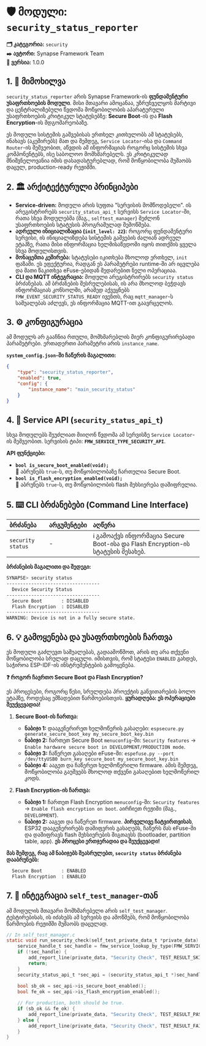 # 🛡️ მოდული: `security_status_reporter`

**🗂️ კატეგორია:** `security`  
**✒️ ავტორი:** Synapse Framework Team  
**🔖 ვერსია:** 1.0.0

## 1. 📜 მიმოხილვა

`security_status_reporter` არის Synapse Framework-ის **ფუნდამენტური უსაფრთხოების მოდული**. მისი მთავარი ამოცანაა, უზრუნველყოს მარტივი და ცენტრალიზებული წვდომა მოწყობილობის აპარატურული უსაფრთხოების კრიტიკულ სტატუსებზე: **Secure Boot**-ის და **Flash Encryption**-ის მდგომარეობაზე.

ეს მოდული სისტემის გაშვებისას ერთხელ კითხულობს ამ სტატუსებს, ინახავს (აკეშირებს) მათ და შემდეგ, `Service Locator`-ისა და `Command Router`-ის მეშვეობით, აწვდის ამ ინფორმაციას როგორც სისტემის სხვა კომპონენტებს, ისე საბოლოო მომხმარებელს. ეს კრიტიკულად მნიშვნელოვანია იმის დასადასტურებლად, რომ მოწყობილობა მუშაობს დაცულ, production-ready რეჟიმში.

## 2. 🏛️ არქიტექტურული პრინციპები

- **Service-driven:** მოდული არის სუფთა "სერვისის მომწოდებელი". ის არეგისტრირებს `security_status_api_t` სერვისს `Service Locator`-ში, რათა სხვა მოდულებმა (მაგ., `selftest_manager`) შეძლონ უსაფრთხოების სტატუსის პროგრამულად შემოწმება.
- **ადრეული ინიციალიზაცია (`init_level: 22`):** როგორც ფუნდამენტური სერვისი, ის ინიციალიზდება სისტემის გაშვების ძალიან ადრეულ ეტაპზე, რათა მისი ინფორმაცია ხელმისაწვდომი იყოს თითქმის ყველა სხვა მოდულისთვის.
- **მონაცემთა კეშირება:** სტატუსები იკითხება მხოლოდ ერთხელ, `init` ფაზაში. ეს ეფექტურია, რადგან ეს პარამეტრები runtime-ში არ იცვლება და მათი წაკითხვა eFuse-ებიდან შედარებით ნელი ოპერაციაა.
- **CLI და MQTT ინტეგრაცია:** მოდული არეგისტრირებს `security status` ბრძანებას. ამ ბრძანების შესრულებისას, ის არა მხოლოდ ბეჭდავს ინფორმაციას კონსოლში, არამედ აქვეყნებს `FMW_EVENT_SECURITY_STATUS_READY` ივენთს, რაც `mqtt_manager`-ს საშუალებას აძლევს, ეს ინფორმაცია MQTT-ით გაავრცელოს.

## 3. ⚙️ კონფიგურაცია

ამ მოდულს არ გააჩნია რთული, მომხმარებლის მიერ კონფიგურირებადი პარამეტრები. ერთადერთი პარამეტრი არის `instance_name`.

**`system_config.json`-ში ჩაწერის მაგალითი:**

```json
{
    "type": "security_status_reporter",
    "enabled": true,
    "config": {
        "instance_name": "main_security_status"
    }
}
```

## 4. 🔌 Service API (`security_status_api_t`)

სხვა მოდულებს შეუძლიათ მიიღონ წვდომა ამ სერვისზე `Service Locator`-ის მეშვეობით. სერვისის ტიპი: **`FMW_SERVICE_TYPE_SECURITY_API`**.

**API ფუნქციები:**

- **`bool is_secure_boot_enabled(void);`**  
    🔐 აბრუნებს `true`-ს, თუ მოწყობილობაზე ჩართულია Secure Boot.
- **`bool is_flash_encryption_enabled(void);`**  
    🔑 აბრუნებს `true`-ს, თუ მოწყობილობის flash მეხსიერება დაშიფრულია.

## 5. ⌨️ CLI ბრძანებები (Command Line Interface)

| ბრძანება | არგუმენტები | აღწერა |
| :--- | :--- | :--- |
| `security status` | - | ℹ️ გამოაქვს ინფორმაცია Secure Boot-ისა და Flash Encryption-ის სტატუსის შესახებ. |

**ბრძანების მაგალითი და შედეგი:**

```bash
SYNAPSE> security status
----------------------------------
  Device Security Status
----------------------------------
  Secure Boot       : DISABLED
  Flash Encryption  : DISABLED
----------------------------------
WARNING: Device is not in a fully secure state.
```

## 6. 💡 გამოყენება და უსაფრთხოების ჩართვა

ეს მოდული გაძლევთ საშუალებას, გადაამოწმოთ, არის თუ არა თქვენი მოწყობილობა სრულად დაცული. იმისთვის, რომ სტატუსი `ENABLED` გახდეს, საჭიროა ESP-IDF-ის ინსტრუმენტების გამოყენება.

**❓ როგორ ჩავრთო Secure Boot და Flash Encryption?**

ეს პროცესები, როგორც წესი, სრულდება პროექტის განვითარების ბოლო ეტაპზე, როდესაც ემზადებით წარმოებისთვის. **ყურადღება: ეს ოპერაციები შეუქცევადია!**

1. **Secure Boot-ის ჩართვა:**
    - **ნაბიჯი 1:** დააგენერირეთ ხელმოწერის გასაღები: `espsecure.py generate_secure_boot_key my_secure_boot_key.bin`
    - **ნაბიჯი 2:** ჩართეთ Secure Boot `menuconfig`-ში: `Security features` -> `Enable hardware secure boot in DEVELOPMENT/PRODUCTION mode`.
    - **ნაბიჯი 3:** ჩაწერეთ გასაღები eFuse-ში: `espefuse.py --port /dev/ttyUSB0 burn_key secure_boot my_secure_boot_key.bin`
    - **ნაბიჯი 4:** ააგეთ და ჩაწერეთ ხელმოწერილი firmware. ამის შემდეგ, მოწყობილობა გაუშვებს მხოლოდ თქვენი გასაღებით ხელმოწერილ კოდს.

2. **Flash Encryption-ის ჩართვა:**
    - **ნაბიჯი 1:** ჩართეთ Flash Encryption `menuconfig`-ში: `Security features` -> `Enable flash encryption on boot`. აირჩიეთ რეჟიმი (მაგ., `DEVELOPMENT`).
    - **ნაბიჯი 2:** ააგეთ და ჩაწერეთ firmware. **პირველივე ჩატვირთვისას**, ESP32 დააგენერირებს დაშიფვრის გასაღებს, ჩაწერს მას eFuse-ში და დაშიფრავს flash მეხსიერების შიგთავსს (bootloader, partition table, app). **ეს პროცესი ერთჯერადია და შეუქცევადი!**

**მას შემდეგ, რაც ამ ნაბიჯებს შეასრულებთ, `security status` ბრძანება დააბრუნებს:**

  ```bash
    Secure Boot       : ENABLED
    Flash Encryption  : ENABLED
  ```

## 7. 🤝 ინტეგრაცია `self_test_manager`-თან

ამ მოდულის მთავარი მომხმარებელი არის `self_test_manager`. ტესტირებისას, ის იძახებს ამ სერვისს და ამოწმებს, რომ მოწყობილობა წარმოების რეჟიმში მუშაობს დაცულად.

```c
// In self_test_manager.c
static void run_security_check(self_test_private_data_t *private_data) {
    service_handle_t sec_handle = fmw_service_lookup_by_type(FMW_SERVICE_TYPE_SECURITY_API);
    if (!sec_handle) {
        add_report_line(private_data, "Security Check", TEST_RESULT_SKIPPED, "Service not found");
        return;
    }
    security_status_api_t *sec_api = (security_status_api_t *)sec_handle;
    
    bool sb_ok = sec_api->is_secure_boot_enabled();
    bool fe_ok = sec_api->is_flash_encryption_enabled();

    // For production, both should be true.
    if (sb_ok && fe_ok) {
        add_report_line(private_data, "Security Check", TEST_RESULT_PASS, "Secure Boot & Flash Encryption Enabled");
    } else {
        add_report_line(private_data, "Security Check", TEST_RESULT_FAIL, "Device is not fully secured!");
    }
}
```
